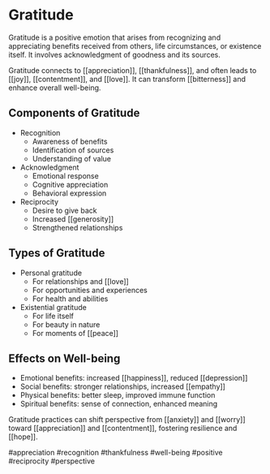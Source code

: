 # Gratitude

Gratitude is a positive emotion that arises from recognizing and appreciating benefits received from others, life circumstances, or existence itself. It involves acknowledgment of goodness and its sources.

Gratitude connects to [[appreciation]], [[thankfulness]], and often leads to [[joy]], [[contentment]], and [[love]]. It can transform [[bitterness]] and enhance overall well-being.

## Components of Gratitude

- Recognition
  - Awareness of benefits
  - Identification of sources
  - Understanding of value
- Acknowledgment
  - Emotional response
  - Cognitive appreciation
  - Behavioral expression
- Reciprocity
  - Desire to give back
  - Increased [[generosity]]
  - Strengthened relationships

## Types of Gratitude

- Personal gratitude
  - For relationships and [[love]]
  - For opportunities and experiences
  - For health and abilities
- Existential gratitude
  - For life itself
  - For beauty in nature
  - For moments of [[peace]]

## Effects on Well-being

- Emotional benefits: increased [[happiness]], reduced [[depression]]
- Social benefits: stronger relationships, increased [[empathy]]
- Physical benefits: better sleep, improved immune function
- Spiritual benefits: sense of connection, enhanced meaning

Gratitude practices can shift perspective from [[anxiety]] and [[worry]] toward [[appreciation]] and [[contentment]], fostering resilience and [[hope]].

#appreciation #recognition #thankfulness #well-being #positive #reciprocity #perspective
